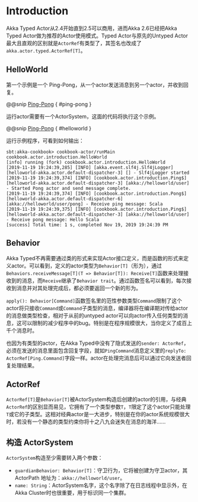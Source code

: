 # Introduction

Akka Typed Actor从2.4开始直到2.5可以商用，进而Akka 2.6已经把Akka Typed Actor做为推荐的Actor使用模式。Typed Actor与原先的Untyped Actor最大且直观的区别就是`ActorRef`有类型了，其签名也改成了`akka.actor.typed.ActorRef[T]`。

## HelloWorld

第一个示例是一个 Ping-Pong，从一个actor发送消息到另一个actor，并收到回复。

@@snip [Ping-Pong](../../../../cookbook-actor/src/main/scala/cookbook/actor/introduction/HelloWorld.scala) { #ping-pong }

运行actor需要有一个ActorSystem，这面的代码将执行这个示例。

@@snip [Ping-Pong](../../../../cookbook-actor/src/main/scala/cookbook/actor/introduction/HelloWorld.scala) { #helloworld }

运行示例程序，可看到如何输出：

```sbtshell
sbt:akka-cookbook> cookbook-actor/runMain cookbook.actor.introduction.HelloWorld
[info] running (fork) cookbook.actor.introduction.HelloWorld 
[2019-11-19 19:24:39,285] [INFO] [akka.event.slf4j.Slf4jLogger] [helloworld-akka.actor.default-dispatcher-3] [] - Slf4jLogger started
[2019-11-19 19:24:39,374] [INFO] [cookbook.actor.introduction.Ping$] [helloworld-akka.actor.default-dispatcher-3] [akka://helloworld/user] - Started Pong actor and send message complete.
[2019-11-19 19:24:39,374] [INFO] [cookbook.actor.introduction.Pong$] [helloworld-akka.actor.default-dispatcher-6] [akka://helloworld/user/pong] - Receive ping message: Scala
[2019-11-19 19:24:39,375] [INFO] [cookbook.actor.introduction.Ping$] [helloworld-akka.actor.default-dispatcher-3] [akka://helloworld/user] - Receive pong message: Hello Scala
[success] Total time: 1 s, completed Nov 19, 2019 19:24:39 PM
```

## Behavior

Akka Typed不再需要通过类的形式来实现Actor接口定义，而是函数的形式来定义actor。可以看到，定义的actor类型为`Behavior[T]`（形为），通过`Behaviors.receiveMessage[T](T => Behavior[T]): Receive[T]`函数来处理接收到的消息，而`Receive`继承了`Behavior trait`。通过函数签名可以看到，每次接收到消息并对其处理完成后，都必须要返回一个新的形为。

`apply(): Behavior[Command]`函数签名里的范性参数类型`Command`限制了这个actor将只接收`Command`或`Command`子类型的消息，编译器将在编译期对传给actor的消息做类型检查，相对于从前的untyped actor可以向actor传入任何类型的消息，这可以限制的减少程序中的bug。特别是在程序规模很大，当你定义了成百上千个消息时。

也因为有类型的actor，在Akka Typed中没有了隐式发送的`sender: ActorRef`，必须在发送的消息里面包含回复字段，就如`PingCommand`消息定义里的`replyTo: ActorRef[Ping.Command]`字段一样。actor在处理完消息后可以通过它向发送者回复处理结果。

## ActorRef

`ActorRef[T]`是`Behavior[T]`被ActorSystem构造后创建的actor的引用，与经典`ActorRef`的区别显而易见，它拥有了一个类型参数`T`，`T`限定了这个actor只能处理`T`或它的子类型。这相对经典actor是一大进步，特别是在你的actor系统规模很大时，若没有一个静态的类型约束你将十之八九会迷失在消息的海洋……

## 构造 ActorSystem

`ActorSystem`构造至少需要转入两个参数：

- `guardianBehavior: Behavior[T]`：守卫行为，它将被创建为守卫actor，其 ActorPath 地址为：`akka://helloworld/user`。
- `name: String`：ActorSystem名字，这个名字除了在日志线程中显示外，在Akka Cluster时也很重要，用于标识同一个集群。
